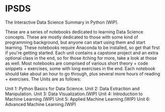 # IPSDS

The Interactive Data Science Summary in Python (WIP). 

These are a series of notebooks dedicated to learning Data Science concepts. These are mostly dedicated to those with some kind of
programming background, but anyone can start using them and start learning. These notebooks require Anaconda to be installed, so 
get that first if you're getting started. Each unit contains a capstone project and an extra optional class in the end, so for those 
itching for more, take a look at those as well. Most notebooks are comprised of various short theory + code snippets + exercises, some 
with long exercises in the end. Each notebook should take about an hour to go through, plus several more hours of reading + exercises.
The Units are as follows:

Unit 1: Python Basics for Data Science.
Unit 2: Data Extraction and Manipulation.
Unit 3: Data Visualization.(WIP)
Unit 4: Introduction to Machine Learning.(WIP)
Unit 5: Applied Machine Learning.(WIP)
Unit 6: Advanced Machine Learning.(WIP)
